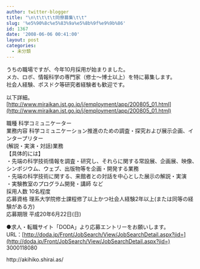 ```yaml
---
author: twitter-blogger
title: "\n\t\t\t\t同僚募集\t\t"
slug: '%e5%90%8c%e5%83%9a%e5%8b%9f%e9%9b%86'
id: 1367
date: '2008-06-06 00:41:00'
layout: post
categories:
  - 未分類
---
```


うちの職場ですが、今年10月採用が始まりました。  
メカ、ロボ、情報科学の専門家（修士〜博士以上）を特に募集します。  
社会人経験、ポスドク等研究者経験者も歓迎です。

以下詳細。  
[http://www.miraikan.jst.go.jp/j/employment/app/200805_01.html](http://www.miraikan.jst.go.jp/j/employment/app/200805_01.html)

職種 科学コミュニケーター  
業務内容 科学コミュニケーション推進のための調査・探究および展示企画、イ  
ンタープリター  
(解説・実演・対話)業務  
【具体的には】  
・先端の科学技術情報を調査・研究し、それらに関する常設展、企画展、映像、  
シンポジウム、ウェブ、出版物等を企画・開発する業務  
・先端の科学技術に関する、来館者との対話を中心とした展示の解説・実演  
・実験教室のプログラム開発・講師 など  
採用人数 10名程度  
応募資格 理系大学院修士課程修了以上かつ社会人経験2年以上(または同等の経  
験がある方)  
応募期限 平成20年6月22日(日)

●求人・転職サイト「DODA」より応募エントリーをお願いします。  
URL：[http://doda.jp/Front/JobSearch/View/JobSearchDetail.aspx?jid=](http://doda.jp/Front/JobSearch/View/JobSearchDetail.aspx?jid=)  
3000118080

<div>http://akihiko.shirai.as/</div>